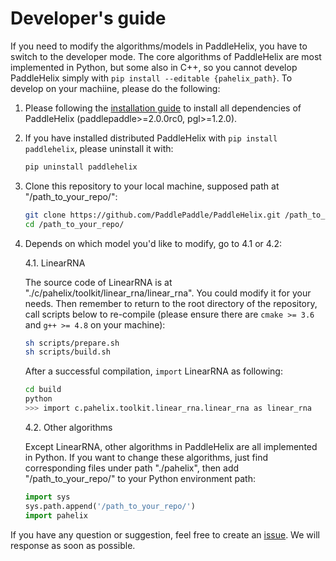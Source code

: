 # Developer's guide

If you need to modify the algorithms/models in PaddleHelix, you have to switch to the developer mode. The core algorithms of PaddleHelix are most implemented in Python, but some also in C++, so you cannot develop PaddleHelix simply with `pip install --editable {pahelix_path}`. To develop on your machiine, please do the following:

1. Please following the [installation guide](./installation_guide.md) to install all dependencies of PaddleHelix (paddlepaddle>=2.0.0rc0, pgl>=1.2.0).

2. If you have installed distributed PaddleHelix with `pip install paddlehelix`, please uninstall it with:

    ```bash
    pip uninstall paddlehelix
    ```

3. Clone this repository to your local machine, supposed path at "/path_to_your_repo/":

    ```bash
    git clone https://github.com/PaddlePaddle/PaddleHelix.git /path_to_your_repo/
    cd /path_to_your_repo/
    ```

4. Depends on which model you'd like to modify, go to 4.1 or 4.2:

    4.1. LinearRNA
            
    The source code of LinearRNA is at "./c/pahelix/toolkit/linear_rna/linear_rna". You could modify it for your needs. Then remember to return to the root directory of the repository, call scripts below to re-compile (please ensure there are `cmake >= 3.6` and `g++ >= 4.8` on your machine):

    ```bash
    sh scripts/prepare.sh
    sh scripts/build.sh
    ```

    After a successful compilation, `import` LinearRNA as following:

    ```bash
    cd build
    python
    >>> import c.pahelix.toolkit.linear_rna.linear_rna as linear_rna
    ```

    4.2. Other algorithms

    Except LinearRNA, other algorithms in PaddleHelix are all implemented in Python. If you want to change these algorithms, just find corresponding files under path "./pahelix", then add "/path_to_your_repo/" to your Python environment path:

    ```python
    import sys
    sys.path.append('/path_to_your_repo/')
    import pahelix
    ```

If you have any question or suggestion, feel free to create an [issue](https://github.com/PaddlePaddle/PaddleHelix/issues). We will response as soon as possible.
